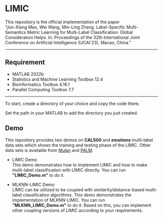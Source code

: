 # LIMIC
This repository is the official implementation of the paper  
“Jun-Xiang Mao, Wei Wang, Min-Ling Zhang. Label-Specific Multi-Semantics Metric Learning for Multi-Label Classification: Global Consideration Helps. In: Proceedings of the 32th International Joint Conference on Artificial Intelligence (IJCAI'23), Macao, China.”

***

## Requirement
- MATLAB 2022b 
- Statistics and Machine Learning Toolbox  12.4
- Bioinformatics Toolbox 4.16.1
- Parallel Computing Toolbox  7.7
***

To start, create a directory of your choice and copy the code there. 

Set the path in your MATLAB to add the directory you just created.

## Demo
This repository provides two demos on **CAL500** and **emotions** multi-label data sets which shows the training and testing phase of the LIMIC. Other data sets is available from [Mulan](http://mulan.sourceforge.net/datasets.html) and [PALM](http://palm.seu.edu.cn/zhangml/Resources.htm#data).

- LIMIC Demo  
This demo demonstrates how to implement LIMIC and how to make multi-label classification with LIMIC directly. You can run **"LIMIC_Demo.m"** to do it.

- MLKNN-LIMIC Demo  
LIMIC can be utilized to be coupled with similarity/distance-based multi-label classification algorithms. This demo demonstrates the implementation of MLKNN-LIMIC. You can run **"MLKNN_LIMIC_Demo.m"** to do it. Based on this, you can implement other coupling versions of LIMIC according to your requirements.
